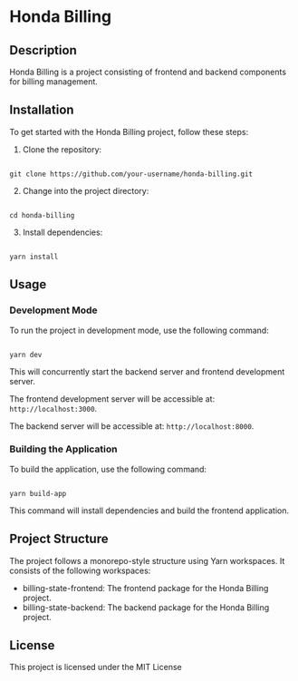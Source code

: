 # Honda Billing

## Description

Honda Billing is a project consisting of frontend and backend components for billing management.

## Installation

To get started with the Honda Billing project, follow these steps:

1. Clone the repository:

```

git clone https://github.com/your-username/honda-billing.git

```

2. Change into the project directory:

```

cd honda-billing

```

3. Install dependencies:

```

yarn install

```

## Usage

### Development Mode

To run the project in development mode, use the following command:

```

yarn dev

```

This will concurrently start the backend server and frontend development server.

The frontend development server will be accessible at: `http://localhost:3000`.

The backend server will be accessible at: `http://localhost:8000`.

### Building the Application

To build the application, use the following command:

```

yarn build-app

```

This command will install dependencies and build the frontend application.

## Project Structure

The project follows a monorepo-style structure using Yarn workspaces. It consists of the following workspaces:

- billing-state-frontend: The frontend package for the Honda Billing project.
- billing-state-backend: The backend package for the Honda Billing project.

## License

This project is licensed under the MIT License
